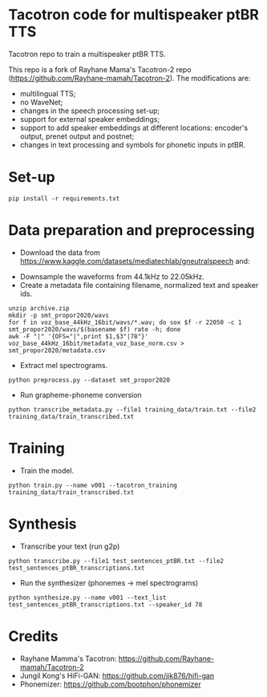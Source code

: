 # Tacotron code for multispeaker ptBR TTS

Tacotron repo to train a multispeaker ptBR TTS.

This repo is a fork of Rayhane Mama's Tacotron-2 repo (https://github.com/Rayhane-mamah/Tacotron-2). The modifications are:
* multilingual TTS;
* no WaveNet;
* changes in the speech processing set-up;
* support for external speaker embeddings;
* support to add speaker embeddings at different locations: encoder's output, prenet output and postnet;
* changes in text processing and symbols for phonetic inputs in ptBR.

# Set-up

```shell
pip install -r requirements.txt
```

# Data preparation and preprocessing

* Download the data from https://www.kaggle.com/datasets/mediatechlab/gneutralspeech and:

- Downsample the waveforms from 44.1kHz to 22.05kHz.
- Create a metadata file containing filename, normalized text and speaker ids.

```shell
unzip archive.zip
mkdir -p smt_propor2020/wavs
for f in voz_base_44kHz_16bit/wavs/*.wav; do sox $f -r 22050 -c 1 smt_propor2020/wavs/$(basename $f) rate -h; done
awk -F "|" '{OFS="|",print $1,$3"|78"}' voz_base_44kHz_16bit/metadata_voz_base_norm.csv > smt_propor2020/metadata.csv
```

* Extract mel spectrograms.
```shell
python preprocess.py --dataset smt_propor2020
```

* Run grapheme-phoneme conversion
```shell
python transcribe_metadata.py --file1 training_data/train.txt --file2 training_data/train_transcribed.txt
```

# Training

* Train the model.
```shell
python train.py --name v001 --tacotron_training training_data/train_transcribed.txt
```

# Synthesis

* Transcribe your text (run g2p)
```shell
python transcribe.py --file1 test_sentences_ptBR.txt --file2 test_sentences_ptBR_transcriptions.txt
```

* Run the synthesizer (phonemes -> mel spectrograms)
```shell
python synthesize.py --name v001 --text_list test_sentences_ptBR_transcriptions.txt --speaker_id 78
```

# Credits

* Rayhane Mamma's Tacotron: https://github.com/Rayhane-mamah/Tacotron-2
* Jungil Kong's HiFi-GAN: https://github.com/jik876/hifi-gan
* Phonemizer: https://github.com/bootphon/phonemizer
